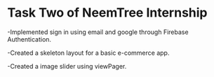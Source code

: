 # Task Two of NeemTree Internship

-Implemented sign in using email and google through Firebase Authentication.

-Created a skeleton layout for a basic e-commerce app.

-Created a image slider using viewPager.


